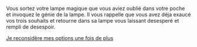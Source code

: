Vous sortez votre lampe magique que vous aviez oublié 
dans votre poche et invoquez le génie de la lampe. 
Il vous rappelle que vous avez déja exaucé vos trois souhaits 
et retourne dans sa lampe 
vous laissant desesperé et rempli de desespoir.

[Je reconsidère mes options une fois de plus](../feu-de-camp.md)
